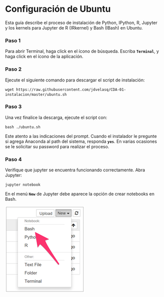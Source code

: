 # Configuración de Ubuntu

Esta guía describe el proceso de instalación de Python, IPython, R, Jupyter y los kernels para Jupyter de R (IRkernel) y Bash (IBash) en Ubuntu.


### Paso 1
Para abrir Terminal, haga click en el ícono de búsqueda. Escriba **`Terminal`**, y haga click en el ícono de la aplicación.


### Paso 2
Ejecute el siguiente comando para descargar el script de instalación:

```
wget https://raw.githubusercontent.com/jdvelasq/CDA-01-instalacion/master/ubuntu.sh
```


### Paso 3
Una vez finalice la descarga, ejecute el script con:

```
bash ./ubuntu.sh
```

Este atento a las indicaciones del prompt. Cuando el instalador le pregunte si agrega Anaconda al path del sistema, responda **`yes`**. En varias ocasiones se le solicitar su password para realizar el proceso.


### Paso 4
Verifique que jupyter se encuentra funcionando correctamente. Abra Jupyter:
```
jupyter notebook
```

En el menú **`New`** de Jupyter debe aparece la opción de crear notebooks en
Bash.

![alt](images/macOS-jupyter-IBash.png)
